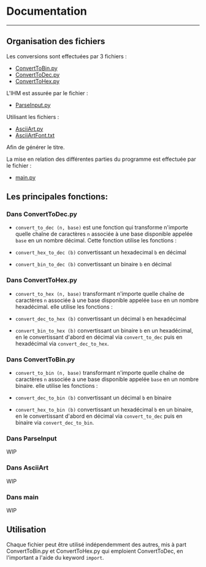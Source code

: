 # Documentation
---
## Organisation des fichiers

Les conversions sont effectuées par 3 fichiers : 
- [ConvertToBin.py](../ConvertToBin.py)
- [ConvertToDec.py](../ConvertToDec.py)
- [ConvertToHex.py](../ConvertToHex.py)

L'IHM est assurée par le fichier :
- [ParseInput.py](../ParseInput.py)

Utilisant les fichiers :

- [AsciiArt.py](../AsciiArt.py)
- [AsciiArtFont.txt](../AsciiArtFont.txt)

Afin de générer le titre.

La mise en relation des différentes parties du programme est effectuée par le fichier :

- [main.py](../main.py)

## Les principales fonctions:

### Dans ConvertToDec.py

- `convert_to_dec (n, base)` est une fonction qui transforme n'importe quelle chaîne de caractères `n` associée à une base disponible appelée `base` en un nombre décimal.
Cette fonction utilise les fonctions :

- `convert_hex_to_dec (b)` convertissant un hexadecimal `b` en décimal

- `convert_bin_to_dec (b)` convertissant un binaire `b` en décimal

### Dans ConvertToHex.py

- `convert_to_hex (n, base)` transformant n'importe quelle chaîne de caractères `n` associée à une base disponible appelée `base` en un nombre hexadécimal.
elle utilise les fonctions :

- `convert_dec_to_hex (b)` convertissant un décimal `b` en hexadécimal

- `convert_bin_to_hex (b)` convertissant un binaire `b` en un hexadécimal, en le convertissant d'abord en décimal via `convert_to_dec` puis en hexadécimal via `convert_dec_to_hex`.

### Dans ConvertToBin.py

- `convert_to_bin (n, base)` transformant n'importe quelle chaîne de caractères `n` associée a une base disponible appelée `base` en un nombre binaire.
elle utilise les fonctions :

- `convert_dec_to_bin (b)` convertissant un décimal `b` en binaire

- `convert_hex_to_bin (b)` convertissant un hexadécimal `b` en un binaire, en le convertissant d'abord en décimal via `convert_to_dec` puis en binaire via `convert_dec_to_bin`.

### Dans ParseInput

WIP


### Dans AsciiArt

WIP

### Dans main

WIP

## Utilisation

Chaque fichier peut être utilisé indépendemment des autres, mis à part ConvertToBin.py et ConvertToHex.py qui emploient ConvertToDec, en l'important a l'aide du keyword `import`.
